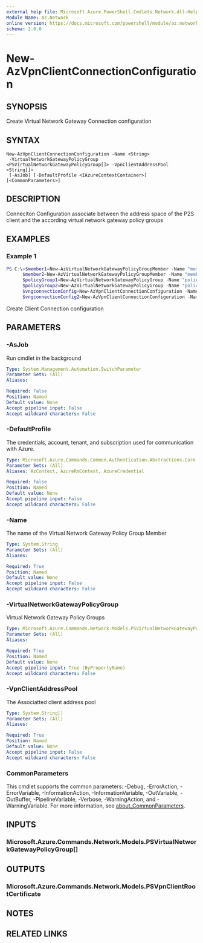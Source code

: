 ```yaml
---
external help file: Microsoft.Azure.PowerShell.Cmdlets.Network.dll-Help.xml
Module Name: Az.Network
online version: https://docs.microsoft.com/powershell/module/az.network/new-azvpnclientconfiguration
schema: 2.0.0
---
```


# New-AzVpnClientConnectionConfiguration

## SYNOPSIS
Create Virtual Network Gateway Connection configuration

## SYNTAX

```
New-AzVpnClientConnectionConfiguration -Name <String>
 -VirtualNetworkGatewayPolicyGroup <PSVirtualNetworkGatewayPolicyGroup[]> -VpnClientAddressPool <String[]>
 [-AsJob] [-DefaultProfile <IAzureContextContainer>] [<CommonParameters>]
```

## DESCRIPTION
Conneciton Configuration associate between the address space of the P2S client and the according virtual network gateway policy groups 

## EXAMPLES

### Example 1
```powershell
PS C:\>$member1=New-AzVirtualNetworkGatewayPolicyGroupMember -Name "member1" -AttributeType "CertificateGroupId" -AttributeValue "ab"
      $member2=New-AzVirtualNetworkGatewayPolicyGroupMember -Name "member2" -AttributeType "CertificateGroupId" -AttributeValue "cd"
      $policyGroup1=New-AzVirtualNetworkGatewayPolicyGroup -Name "policyGroup1" -Priority 0 -DefaultPolicyGroup  -PolicyMember $member1
      $policyGroup2=New-AzVirtualNetworkGatewayPolicyGroup -Name "policyGroup2" -Priority 10 -PolicyMember $member2
      $vngconnectionConfig=New-AzVpnClientConnectionConfiguration -Name "coonfig1" -VirtualNetworkGatewayPolicyGroups $policyGroup1 -VpnClientAddressPool "192.168.10.0/24" 
      $vngconnectionConfig2=New-AzVpnClientConnectionConfiguration -Name "coonfig2" -VirtualNetworkGatewayPolicyGroups $policyGroup2 -VpnClientAddressPool "192.168.20.0/24" 
```

Create Client Connection configuration

## PARAMETERS

### -AsJob
Run cmdlet in the background

```yaml
Type: System.Management.Automation.SwitchParameter
Parameter Sets: (All)
Aliases:

Required: False
Position: Named
Default value: None
Accept pipeline input: False
Accept wildcard characters: False
```

### -DefaultProfile
The credentials, account, tenant, and subscription used for communication with Azure.

```yaml
Type: Microsoft.Azure.Commands.Common.Authentication.Abstractions.Core.IAzureContextContainer
Parameter Sets: (All)
Aliases: AzContext, AzureRmContext, AzureCredential

Required: False
Position: Named
Default value: None
Accept pipeline input: False
Accept wildcard characters: False
```

### -Name
The name of the Virtual Network Gateway Policy Group Member

```yaml
Type: System.String
Parameter Sets: (All)
Aliases:

Required: True
Position: Named
Default value: None
Accept pipeline input: False
Accept wildcard characters: False
```

### -VirtualNetworkGatewayPolicyGroup
Virtual Network Gateway Policy Groups

```yaml
Type: Microsoft.Azure.Commands.Network.Models.PSVirtualNetworkGatewayPolicyGroup[]
Parameter Sets: (All)
Aliases:

Required: True
Position: Named
Default value: None
Accept pipeline input: True (ByPropertyName)
Accept wildcard characters: False
```

### -VpnClientAddressPool
The Associatted client address pool

```yaml
Type: System.String[]
Parameter Sets: (All)
Aliases:

Required: True
Position: Named
Default value: None
Accept pipeline input: False
Accept wildcard characters: False
```

### CommonParameters
This cmdlet supports the common parameters: -Debug, -ErrorAction, -ErrorVariable, -InformationAction, -InformationVariable, -OutVariable, -OutBuffer, -PipelineVariable, -Verbose, -WarningAction, and -WarningVariable. For more information, see [about_CommonParameters](http://go.microsoft.com/fwlink/?LinkID=113216).

## INPUTS

### Microsoft.Azure.Commands.Network.Models.PSVirtualNetworkGatewayPolicyGroup[]

## OUTPUTS

### Microsoft.Azure.Commands.Network.Models.PSVpnClientRootCertificate

## NOTES

## RELATED LINKS
